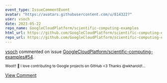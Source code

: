 ```yaml
---
event_type: IssueCommentEvent
avatar: "https://avatars.githubusercontent.com/u/814322?"
user: vsoch
date: 2023-05-22
repo_name: GoogleCloudPlatform/scientific-computing-examples
html_url: https://github.com/GoogleCloudPlatform/scientific-computing-examples/pull/54
repo_url: https://github.com/GoogleCloudPlatform/scientific-computing-examples
---
```


<a href='https://github.com/vsoch' target='_blank'>vsoch</a> commented on issue <a href='https://github.com/GoogleCloudPlatform/scientific-computing-examples/pull/54' target='_blank'>GoogleCloudPlatform/scientific-computing-examples#54</a>.

<small>Woot!! :partying_face: I love contributing to Google projects on GitHub <3 Thanks @wkharold!...</small>

<a href='https://github.com/GoogleCloudPlatform/scientific-computing-examples/pull/54' target='_blank'>View Comment</a>